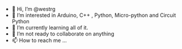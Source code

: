 - 👋 Hi, I’m @westrg
- 👀 I’m interested in Arduino, C++ , Python, Micro-python and Circuit Python
- 🌱 I’m currently learning all of it.
- 💞️ I’m not ready to collaborate on anything
- 📫 How to reach me ...

<!---
westrg/westrg is a ✨ special ✨ repository because its `README.md` (this file) appears on your GitHub profile.
You can click the Preview link to take a look at your changes.
--->
